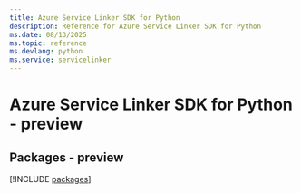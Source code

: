 ```yaml
---
title: Azure Service Linker SDK for Python
description: Reference for Azure Service Linker SDK for Python
ms.date: 08/13/2025
ms.topic: reference
ms.devlang: python
ms.service: servicelinker
---
```

# Azure Service Linker SDK for Python - preview
## Packages - preview
[!INCLUDE [packages](service-linker-index.md)]
